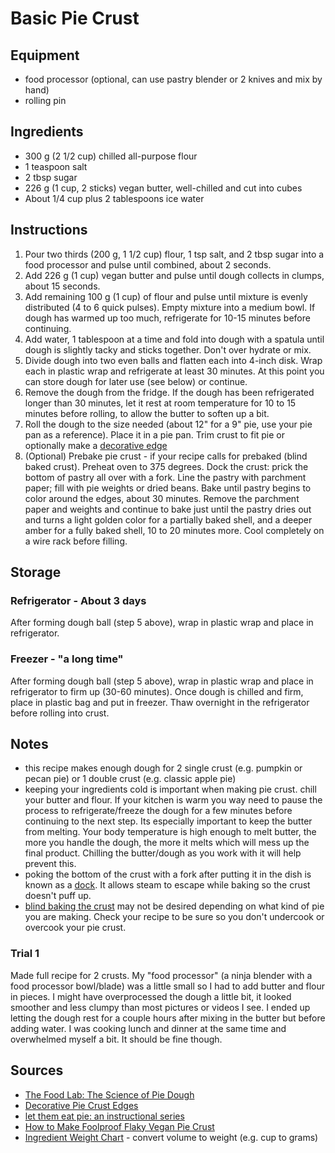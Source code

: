 # Basic Pie Crust


## Equipment
* food processor (optional, can use pastry blender or 2 knives and mix by hand)
* rolling pin


## Ingredients
* 300 g (2 1/2 cup) chilled all-purpose flour
* 1 teaspoon salt
* 2 tbsp sugar
* 226 g (1 cup, 2 sticks) vegan butter, well-chilled and cut into cubes
* About 1/4 cup plus 2 tablespoons ice water


## Instructions
1. Pour two thirds (200 g, 1 1/2 cup) flour, 1 tsp salt, and 2 tbsp sugar into a food processor and pulse until combined, about 2 seconds.
2. Add 226 g (1 cup) vegan butter and pulse until dough collects in clumps, about 15 seconds.
3. Add remaining 100 g (1 cup) of flour and pulse until mixture is evenly distributed (4 to 6 quick pulses). Empty mixture into a medium bowl. If dough has warmed up too much, refrigerate for 10-15 minutes before continuing.
4. Add water, 1 tablespoon at a time and fold into dough with a spatula until dough is slightly tacky and sticks together. Don't over hydrate or mix.
5. Divide dough into two even balls and flatten each into 4-inch disk. Wrap each in plastic wrap and refrigerate at least 30 minutes. At this point you can store dough for later use (see below) or continue.
6. Remove the dough from the fridge. If the dough has been refrigerated longer than 30 minutes, let it rest at room temperature for 10 to 15 minutes before rolling, to allow the butter to soften up a bit.
7. Roll the dough to the size needed (about 12" for a 9" pie, use your pie pan as a reference). Place it in a pie pan. Trim crust to fit pie or optionally make a [decorative edge](http://www.recipetips.com/kitchen-tips/t--813/decorative-pie-crust-edges.asp)
8. (Optional) Prebake pie crust - if your recipe calls for prebaked (blind baked crust). Preheat oven to 375 degrees. Dock the crust: prick the bottom of pastry all over with a fork. Line the pastry with parchment paper; fill with pie weights or dried beans. Bake until pastry begins to color around the edges, about 30 minutes. Remove the parchment paper and weights and continue to bake just until the pastry dries out and turns a light golden color for a partially baked shell, and a deeper amber for a fully baked shell, 10 to 20 minutes more. Cool completely on a wire rack before filling.



## Storage

### Refrigerator - About 3 days
After forming dough ball (step 5 above), wrap in plastic wrap and place in refrigerator.


### Freezer - "a long time"
After forming dough ball (step 5 above), wrap in plastic wrap and place in refrigerator to firm up (30-60 minutes). Once dough is chilled and firm, place in plastic bag and put in freezer. Thaw overnight in the refrigerator before rolling into crust.


## Notes
* this recipe makes enough dough for 2 single crust (e.g. pumpkin or pecan pie) or 1 double crust (e.g. classic apple pie)
* keeping your ingredients cold is important when making pie crust. chill your butter and flour. If your kitchen is warm you way need to pause the process to refrigerate/freeze the dough for a few minutes before continuing to the next step. Its especially important to keep the butter from melting. Your body temperature is high enough to melt butter, the more you handle the dough, the more it melts which will mess up the final product. Chilling the butter/dough as you work with it will help prevent this.
* poking the bottom of the crust with a fork after putting it in the dish is known as a [dock](https://www.thespruce.com/definition-of-dock-a-baking-term-480616). It allows steam to escape while baking so the crust doesn't puff up.
* [blind baking the crust](https://blog.kingarthurflour.com/2015/11/23/blind-bake-pie-crust/) may not be desired depending on what kind of pie you are making. Check your recipe to be sure so you don't undercook or overcook your pie crust.

### Trial 1
Made full recipe for 2 crusts. My "food processor" (a ninja blender with a food processor bowl/blade) was a little small so I had to add butter and flour in pieces. I might have overprocessed the dough a little bit, it looked smoother and less clumpy than most pictures or videos I see. I ended up letting the dough rest for a couple hours after mixing in the butter but before adding water. I was cooking lunch and dinner at the same time and overwhelmed myself a bit. It should be fine though.


## Sources
* [The Food Lab: The Science of Pie Dough](http://sweets.seriouseats.com/2011/07/the-food-lab-the-science-of-pie-how-to-make-pie-crust-easy-recipe.html)
* [Decorative Pie Crust Edges](http://www.recipetips.com/kitchen-tips/t--813/decorative-pie-crust-edges.asp)
* [let them eat pie: an instructional series](http://www.thejoykitchen.com/ingredients-techniques/let-them-eat-pie-instructional-series)
* [How to Make Foolproof Flaky Vegan Pie Crust](https://namelymarly.com/how-to-make-foolproof-flaky-vegan-pie-crust/)
* [Ingredient Weight Chart](https://www.kingarthurflour.com/learn/ingredient-weight-chart.html) - convert volume to weight (e.g. cup to grams)
